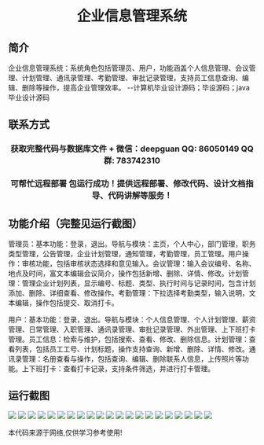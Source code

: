 <p><h1 align="center">企业信息管理系统</h1></p>

## 简介
企业信息管理系统：系统角色包括管理员、用户，功能涵盖个人信息管理、会议管理、计划管理、通讯录管理、考勤管理、审批记录管理，支持员工信息查询、编辑、删除等操作，提高企业管理效率。    --计算机毕业设计源码；毕设源码；java毕业设计源码


## 联系方式
<p><h3 align="center">获取完整代码与数据库文件 + 微信：deepguan QQ: 86050149 QQ群: 783742310</h3></p>
<p><h3 align="center">可帮忙远程部署 包运行成功！提供远程部署、修改代码、设计文档指导、代码讲解等服务！</h3></p>

## 功能介绍（完整见运行截图）
管理员：基本功能：登录，退出。导航与模块：主页，个人中心，部门管理，职务类型管理，公告管理，企业计划管理，通知管理，考勤管理，员工管理。用户操作：审核功能，包括审核状态选择和意见输入。会议管理：输入会议编号、名称、地点及时间，富文本编辑会议简介，操作包括新增、删除、详情、修改。计划管理：管理企业计划列表，显示编号、标题、类型、执行时间与记录时间，包含计划添加、删除、详细查看、修改操作。考勤管理：下拉选择考勤类型，输入说明，文本编辑，操作包括提交、取消打卡。

用户：基本功能：登录，退出。导航与模块：个人信息管理、个人计划管理、薪资管理、日常管理、入职管理、通讯录管理、审批记录管理、外出管理、上下班打卡管理。员工信息：检索与维护，包括搜索、查看、修改、删除信息。计划管理：查看列表，包括员工工号、计划标题，操作支持查询、新增、删除、详情、修改。通讯录管理：名册查看与操作，包括查询、编辑、删除联系人信息，上传照片等功能。上下班打卡：查看打卡记录，支持条件筛选，并进行打卡管理。


## 运行截图
![](img/001.jpg)
![](img/002.jpg)
![](img/003.jpg)
![](img/004.jpg)
![](img/005.jpg)
![](img/006.jpg)
![](img/007.jpg)
![](img/008.jpg)
![](img/009.jpg)
![](img/010.jpg)
![](img/011.jpg)
![](img/012.jpg)
![](img/013.jpg)
![](img/014.jpg)
![](img/015.jpg)
![](img/016.jpg)
![](img/017.jpg)
![](img/018.jpg)
![](img/019.jpg)
![](img/020.jpg)
![](img/021.jpg)

<p>本代码来源于网络,仅供学习参考使用!</p>
